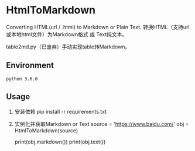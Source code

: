 # HtmlToMarkdown
Converting HTML(url / .html) to Markdown or Plain Text.
转换HTML（支持url或本地html文件）为Markdown格式 或 Text纯文本。

table2md.py（已废弃）手动实现table转Markdown。

## Environment
    python 3.6.0

## Usage

1. 安装依赖
    pip install -r requirements.txt

2. 实例化并获取Markdown or Text
    source = 'https://www.baidu.com/'
    obj = HtmlToMarkdown(source)

    print(obj.markdown())
    print(obj.text())